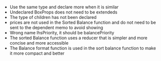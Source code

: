- Use the same type and declare more when it is similar
- Undeclared BoxProps does not need to be extendeds
- The type of children has not been declared
- prices are not used in the Sorted Balance function and do not need to be sent to the dependent memo to avoid showing
- Wrong name lhsPriority, it should be balancePriority
- The sorted Balance function uses a reducer that is simpler and more concise and more accessible
- The Balance format function is used in the sort balance function to make it more compact and better
